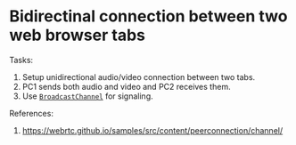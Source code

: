 # Bidirectinal connection between two web browser tabs

Tasks:
1. Setup unidirectional audio/video connection between two tabs.
1. PC1 sends both audio and video and PC2 receives them.
1. Use [`BroadcastChannel`](https://developer.mozilla.org/en-US/docs/Web/API/Broadcast_Channel_API) for signaling. 

References:
1. https://webrtc.github.io/samples/src/content/peerconnection/channel/
